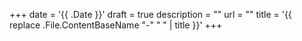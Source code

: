 +++
date = '{{ .Date }}'
draft = true
description = ""
url = ""
title = '{{ replace .File.ContentBaseName "-" " " | title }}'
+++
